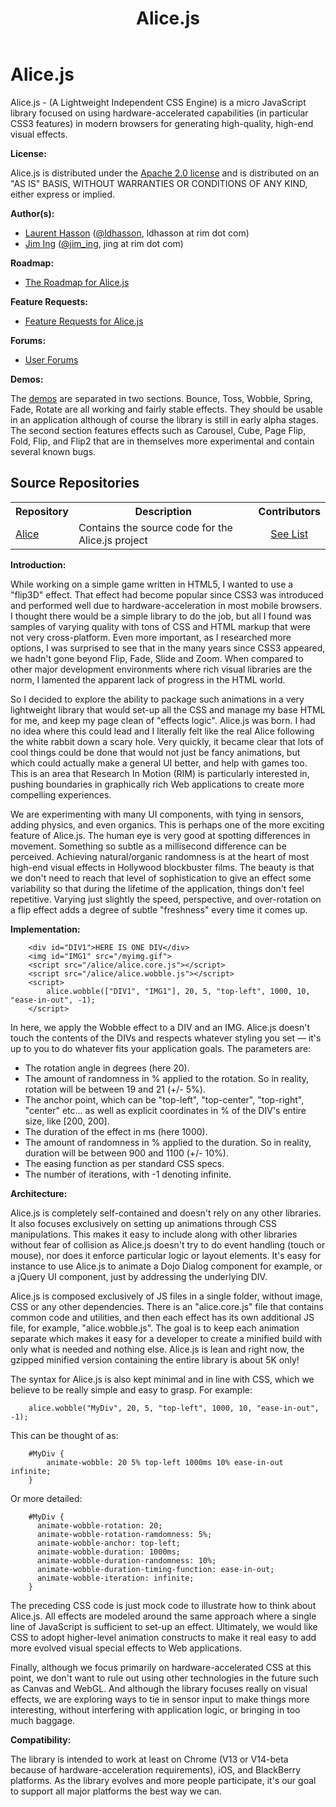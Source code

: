 ﻿---
title: Alice.js
layout: default
---

# Alice.js

Alice.js - (A Lightweight Independent CSS Engine) is a micro JavaScript library focused on using hardware-accelerated capabilities (in particular CSS3 features) in modern browsers for generating high-quality, high-end visual effects.

**License:**

Alice.js is distributed under the [Apache 2.0 license](http://www.apache.org/licenses/LICENSE-2.0.html) and is distributed on an "AS IS" BASIS, WITHOUT WARRANTIES OR CONDITIONS OF ANY KIND, either express or implied.



**Author(s):**

* [Laurent Hasson](https://github.com/ldhasson) ([@ldhasson](http://twitter.com/ldhasson), ldhasson at rim dot com)
* [Jim Ing](https://github.com/psiborg) ([@jim_ing](http://twitter.com/jim_ing), jing at rim dot com)


**Roadmap:**

* [The Roadmap for Alice.js](https://github.com/blackberry/Alice/issues/milestones)

**Feature Requests:**

* [Feature Requests for Alice.js](https://github.com/blackberry/Alice/issues?sort=created&labels=Request&direction=desc&state=open)

**Forums:**

* [User Forums](http://supportforums.blackberry.com/t5/Web-Development/bd-p/browser_dev)

**Demos:**

The [demos](http://blackberry.github.com/Alice/demos.html) are separated in two sections. Bounce, Toss, Wobble, Spring, Fade, Rotate are all working and fairly stable effects. They should be usable in an application although of course the library is still in early alpha stages. The second section features effects such as Carousel, Cube, Page Flip, Fold, Flip, and Flip2 that are in themselves more experimental and contain several known bugs.


## Source Repositories

<table class="outlined">
  <tr>
    <th>Repository</th>
    <th>Description</th>
    <th>Contributors</th>
  </tr>
  <tr>
    <td style="white-space:nowrap;"><a href="https://github.com/blackberry/Alice" target="_blank">Alice</a></td>
    <td>Contains the source code for the Alice.js project</td>
    <td style="text-align:center"><a href="https://github.com/blackberry/Alice/contributors">See List</a></td>
  </tr>
</table>


**Introduction:**

While working on a simple game written in HTML5, I wanted to use a "flip3D" effect. That effect had become popular since CSS3 was introduced and performed well due to hardware-acceleration in most mobile browsers. I thought there would be a simple library to do the job, but all I found was samples of varying quality with tons of CSS and HTML markup that were not very cross-platform. Even more important, as I researched more options, I was surprised to see that in the many years since CSS3 appeared, we hadn't gone beyond Flip, Fade, Slide and Zoom. When compared to other major development environments where rich visual libraries are the norm, I lamented the apparent lack of progress in the HTML world.

So I decided to explore the ability to package such animations in a very lightweight library that would set-up all the CSS and manage my base HTML for me, and keep my page clean of "effects logic". Alice.js was born. I had no idea where this could lead and I literally felt like the real Alice following the white rabbit down a scary hole. Very quickly, it became clear that lots of cool things could be done that would not just be fancy animations, but which could actually make a general UI better, and help with games too. This is an area that Research In Motion (RIM) is particularly interested in, pushing boundaries in graphically rich Web applications to create more compelling experiences.

We are experimenting with many UI components, with tying in sensors, adding physics, and even organics. This is perhaps one of the more exciting feature of Alice.js. The human eye is very good at spotting differences in movement. Something so subtle as a millisecond difference can be perceived. Achieving natural/organic randomness is at the heart of most high-end visual effects in Hollywood blockbuster films. The beauty is that we don't need to reach that level of sophistication to give an effect some variability so that during the lifetime of the application, things don't feel repetitive. Varying just slightly the speed, perspective, and over-rotation on a flip effect adds a degree of subtle "freshness" every time it comes up.


**Implementation:**

        <div id="DIV1">HERE IS ONE DIV</div>
        <img id="IMG1" src="/myimg.gif">
        <script src="/alice/alice.core.js"></script>
        <script src="/alice/alice.wobble.js"></script>
        <script>
            alice.wobble(["DIV1", "IMG1"], 20, 5, "top-left", 1000, 10, "ease-in-out", -1);
        </script>

In here, we apply the Wobble effect to a DIV and an IMG. Alice.js doesn't touch the contents of the DIVs and respects whatever styling you set — it's up to you to do whatever fits your application goals. The parameters are:

- The rotation angle in degrees (here 20).
- The amount of randomness in % applied to the rotation. So in reality, rotation will be between 19 and 21 (+/- 5%).
- The anchor point, which can be "top-left", "top-center", "top-right", "center" etc... as well as explicit coordinates in % of the DIV's entire size, like [200, 200].
- The duration of the effect in ms (here 1000).
- The amount of randomness in % applied to the duration. So in reality, duration will be between 900 and 1100 (+/- 10%).
- The easing function as per standard CSS specs.
- The number of iterations, with -1 denoting infinite.

**Architecture:**

Alice.js is completely self-contained and doesn't rely on any other libraries. It also focuses exclusively on setting up animations through CSS manipulations. This makes it easy to include along with other libraries without fear of collision as Alice.js doesn't try to do event handling (touch or mouse), nor does it enforce particular logic or layout elements. It's easy for instance to use Alice.js to animate a Dojo Dialog component for example, or a jQuery UI component, just by addressing the underlying DIV.

Alice.js is composed exclusively of JS files in a single folder, without image, CSS or any other dependencies. There is an "alice.core.js" file that contains common code and utilities, and then each effect has its own additional JS file, for example, "alice.wobble.js". The goal is to keep each animation separate which makes it easy for a developer to create a minified build with only what is needed and nothing else. Alice.js is lean and right now, the gzipped minified version containing the entire library is about 5K only!

The syntax for Alice.js is also kept minimal and in line with CSS, which we believe to be really simple and easy to grasp. For example:

        alice.wobble("MyDiv", 20, 5, "top-left", 1000, 10, "ease-in-out", -1);

This can be thought of as:

        #MyDiv {
            animate-wobble: 20 5% top-left 1000ms 10% ease-in-out infinite;
        }

Or more detailed:

        #MyDiv {
          animate-wobble-rotation: 20;
          animate-wobble-rotation-ramdomness: 5%;
          animate-wobble-anchor: top-left;
          animate-wobble-duration: 1000ms;
          animate-wobble-duration-randomness: 10%;
          animate-wobble-duration-timing-function: ease-in-out;
          animate-wobble-iteration: infinite;
        }

The preceding CSS code is just mock code to illustrate how to think about Alice.js. All effects are modeled around the same approach where a single line of JavaScript is sufficient to set-up an effect. Ultimately, we would like CSS to adopt higher-level animation constructs to make it real easy to add more evolved visual special effects to Web applications.

Finally, although we focus primarily on hardware-accelerated CSS at this point, we don't want to rule out using other technologies in the future such as Canvas and WebGL. And although the library focuses really on visual effects, we are exploring ways to tie in sensor input to make things more interesting, without interfering with application logic, or bringing in too much baggage.

**Compatibility:**

The library is intended to work at least on Chrome (V13 or V14-beta because of hardware-acceleration requirements), iOS, and BlackBerry platforms. As the library evolves and more people participate, it's our goal to support all major platforms the best way we can.

